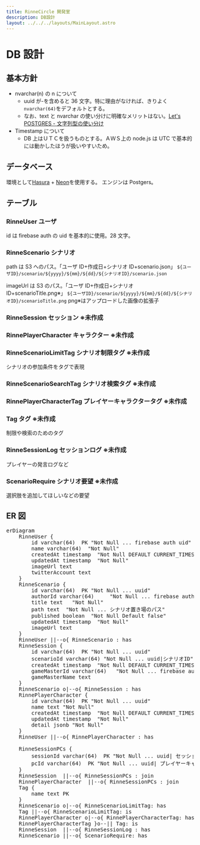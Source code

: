 ```yaml
---
title: RinneCircle 開発室
description: DB設計
layout: ../../../layouts/MainLayout.astro
---
```


# DB 設計

## 基本方針

- nvarchar(n) の n について
  - uuid が-を含めると 36 文字。特に理由がなければ、きりよく`nvarchar(64)`をデフォルトとする。
  - なお、text と nvarchar の使い分けに明確なメリットはない。[Let's POSTGRES - 文字列型の使い分け](https://lets.postgresql.jp/documents/technical/text-processing/1)
- Timestamp について
  - DB 上はＵＴＣを扱うものとする。ＡＷＳ上の node.js は UTC で基本的には動かしたほうが扱いやすいため。

## データベース

環境として[Hasura](https://cloud.hasura.io/login?redirect_url=%2F) + [Neon](https://neon.tech/)を使用する。
エンジンは Postgers。

## テーブル

### RinneUser ユーザ

id は firebase auth の uid を基本的に使用。28 文字。

### RinneScenario シナリオ

path は S3 へのパス。「ユーザ ID+作成日+シナリオ ID+scenario.json」 `${ユーザID}/scenario/${yyyy}/${mm}/${dd}/${シナリオID}/scenario.json`

imageUrl は S3 のパス。「ユーザ ID+作成日+シナリオ ID+scenarioTitle.png※」 `${ユーザID}/scenario/${yyyy}/${mm}/${dd}/${シナリオID}/scenarioTitle.png`
png※はアップロードした画像の拡張子

### RinneSession セッション ※未作成

### RinnePlayerCharacter キャラクター ※未作成

### RinneScenarioLimitTag シナリオ制限タグ ※未作成

シナリオの参加条件をタグで表現

### RinneScenarioSearchTag シナリオ検索タグ ※未作成

### RinnePlayerCharacterTag プレイヤーキャラクタータグ ※未作成

### Tag タグ ※未作成

制限や検索のためのタグ

### RinneSessionLog セッションログ ※未作成

プレイヤーの発言ログなど

### ScenarioRequire シナリオ要望 ※未作成

選択肢を追加してほしいなどの要望

## ER 図

<pre class="mermaid">
erDiagram
    RinneUser {
        id varchar(64)  PK "Not Null ... firebase auth uid"
        name varchar(64)  "Not Null"
        createdAt timestamp  "Not Null DEFAULT CURRENT_TIMESTAMP"
        updatedAt timestamp  "Not Null"
        imageUrl text   
        twitterAccount text
    }
    RinneScenario {
        id varchar(64)  PK "Not Null ... uuid"
        authorId varchar(64)     "Not Null ... firebase auth uid"
        title text   "Not Null"
        path text  "Not Null ... シナリオ置き場のパス"
        published boolean  "Not Null Default false"
        updatedAt timestamp  "Not Null"
        imageUrl text   
    }
    RinneUser ||--o{ RinneScenario : has
    RinneSession {
        id varchar(64)  PK "Not Null ... uuid"
        scenarioId varchar(64) "Not Null ... uuid|シナリオID"
        createdAt timestamp  "Not Null DEFAULT CURRENT_TIMESTAMP"
        gameMasterId varchar(64)   "Not Null ... firebase auth uid"
        gameMasterName text
    }
    RinneScenario o|--o{ RinneSession : has
    RinnePlayerCharacter {
        id varchar(64)  PK "Not Null ... uuid"
        name text "Not Null"
        createdAt timestamp  "Not Null DEFAULT CURRENT_TIMESTAMP"
        updatedAt timestamp  "Not Null"
        detail jsonb "Not Null"
    }
    RinneUser ||--o{ RinnePlayerCharacter : has

    RinneSessionPCs {
        sessionId varchar(64)  PK "Not Null ... uuid| セッションID"
        pcId varchar(64)  PK "Not Null ... uuid| プレイヤーキャラクターID"
    }
    RinneSession  ||--o{ RinneSessionPCs : join
    RinnePlayerCharacter  ||--o{ RinneSessionPCs : join
    Tag {
        name text PK
    }
    RinneScenario o|--o{ RinneScenarioLimitTag: has
    Tag ||--o{ RinneScenarioLimitTag: is
    RinnePlayerCharacter o|--o{ RinnePlayerCharacterTag: has
    RinnePlayerCharacterTag }o--|| Tag: is
    RinneSession  ||--o{ RinneSessionLog : has
    RinneScenario ||--o{ ScenarioRequire: has

</pre>
